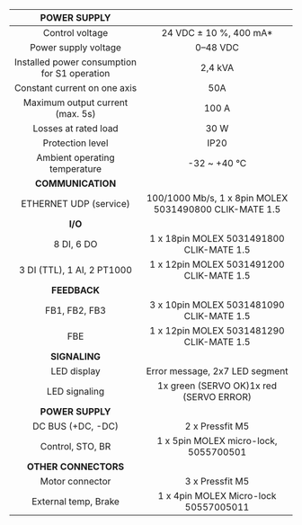 | **POWER SUPPLY** |   |
| :---: | :---: |
| Control voltage | 24 VDC ± 10 %, 400 mA* |
| Power supply voltage | 0–48 VDC |
| Installed power consumption for S1 operation | 2,4 kVA |
| Constant current on one axis | 50A |
| Maximum output current (max. 5s) | 100 A |
| Losses at rated load | 30 W |
| Protection level | IP20 |
| Ambient operating temperature | -32 ~ +40 °C |
| **COMMUNICATION** |   |
| ETHERNET UDP (service) | 100/1000 Mb/s, 1 x 8pin MOLEX 5031490800 CLIK-MATE 1.5 |
| **I/O** |   |
| 8 DI, 6 DO | 1 x 18pin MOLEX 5031491800 CLIK-MATE 1.5 |
| 3 DI (TTL), 1 AI, 2 PT1000 | 1 x 12pin MOLEX 5031491200 CLIK-MATE 1.5 |
| **FEEDBACK** |   |
| FB1, FB2, FB3 | 3 x 10pin MOLEX 5031481090 CLIK-MATE 1.5 |
| FBE | 1 x 12pin MOLEX 5031481290 CLIK-MATE 1.5 |
| **SIGNALING** |   |
| LED display | Error message, 2x7 LED segment |
| LED signaling | 1x green (SERVO OK)1x red (SERVO ERROR) |
| **POWER SUPPLY** |   |
| DC BUS (+DC, -DC) | 2 x Pressfit M5 |
| Control, STO, BR | 1 x 5pin MOLEX micro-lock, 5055700501 |
| **OTHER CONNECTORS** |   |
| Motor connector | 3 x Pressfit M5 |
| External temp, Brake | 1 x 4pin MOLEX Micro-lock 50557005011 |
